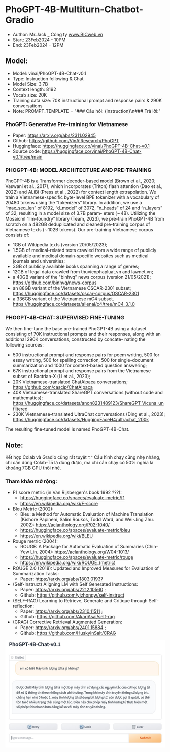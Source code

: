 # PhoGPT-4B-Multiturn-Chatbot-Gradio
- Author: Mr.Jack _ Công ty www.BICweb.vn
- Start: 23Feb2024 - 10PM
- End: 23Feb2024 - 12PM

## Model:
- Model: vinai/PhoGPT-4B-Chat-v0.1
- Type: Instruction following & Chat
- Model Size: 3.7B
- Context length: 8192
- Vocab size: 20K
- Training data size: 70K instructional prompt and response pairs & 290K conversations
- Note: PROMPT_TEMPLATE = "### Câu hỏi: {instruction}\n### Trả lời:"


### PhoGPT: Generative Pre-training for Vietnamese
- Paper: https://arxiv.org/abs/2311.02945
- Github: https://github.com/VinAIResearch/PhoGPT
- Huggingface: https://huggingface.co/vinai/PhoGPT-4B-Chat-v0.1
- Source code: https://huggingface.co/vinai/PhoGPT-4B-Chat-v0.1/tree/main

### PHOGPT-4B: MODEL ARCHITECTURE AND PRE-TRAINING
PhoGPT-4B is a Transformer decoder-based model (Brown et al., 2020; Vaswani et al., 2017), which incorporates (Triton) flash attention (Dao et al., 2022) and ALiBi (Press et al., 2022) for context length extrapolation. We train a Vietnamese-specific byte-level BPE tokenizer with a vocabulary of 20480 tokens using the “tokenizers” library. In addition, we use a “max_seq_len” of 8192, “d_model” of 3072, “n_heads” of 24 and “n_layers” of 32, resulting in a model size of 3.7B param- eters (∼4B). Utilizing the Mosaicml “llm-foundry” library (Team, 2023), we pre-train PhoGPT-4B from scratch on a 482GB deduplicated and cleaned pre-training corpus of Vietnamese texts (∼102B tokens). Our pre-training Vietnamese corpus consists of:
- 1GB of Wikipedia texts (version 20/05/2023);
- 1.5GB of medical-related texts crawled from a wide range of publicly available and medical
domain-specific websites such as medical journals and universities;
- 3GB of publicly available books spanning a range of genres;
- 12GB of legal data crawled from thuvienphapluat.vn and lawnet.vn;
- a 40GB variant of the "binhvq" news corpus (version 21/05/2021); https://github.com/binhvq/news-corpus
- an 88GB variant of the Vietnamese OSCAR-2301 subset; https://huggingface.co/datasets/oscar-corpus/OSCAR-2301
- a 336GB variant of the Vietnamese mC4 subset. https://huggingface.co/datasets/allenai/c4/tree/mC4_3.1.0

### PHOGPT-4B-CHAT: SUPERVISED FINE-TUNING
We then fine-tune the base pre-trained PhoGPT-4B using a dataset consisting of 70K instructional prompts and their responses, along with an additional 290K conversations, constructed by concate- nating the following sources:
- 500 instructional prompt and response pairs for poem writing, 500 for essay writing, 500 for spelling correction, 500 for single-document summarization and 1000 for context-based question answering;
- 67K instructional prompt and response pairs from the Vietnamese subset of Bactrian-X (Li et al., 2023);
- 20K Vietnamese-translated ChatAlpaca conversations; https://github.com/cascip/ChatAlpaca
- 40K Vietnamese-translated ShareGPT conversations (without code and mathematics); https://huggingface.co/datasets/anon8231489123/ShareGPT_Vicuna_unfiltered
- 230K Vietnamese-translated UltraChat conversations (Ding et al., 2023); https://huggingface.co/datasets/HuggingFaceH4/ultrachat_200k

The resulting fine-tuned model is named PhoGPT-4B-Chat.

## Note:
Kết hợp Colab và Gradio cũng rất tuyệt ^.^ Cấu hình chạy cũng nhẹ nhàng, chỉ cần dùng Colab-T5 là dùng được, mà chỉ cần chạy có 50% nghĩa là khoảng 7GB GPU thôi nhé.

### Tham khảo mở rộng:
- F1 score metric (in Van Rijsbergen's book 1992 ???):
  - https://huggingface.co/spaces/evaluate-metric/f1
  - https://en.wikipedia.org/wiki/F-score
- Bleu Metric (2002):
  - Bleu: a Method for Automatic Evaluation of Machine Translation (Kishore Papineni, Salim Roukos, Todd Ward, and Wei-Jing Zhu. 2002): https://aclanthology.org/P02-1040/
  - https://huggingface.co/spaces/evaluate-metric/bleu
  - https://en.wikipedia.org/wiki/BLEU
- Rouge metric (2004):
  - ROUGE: A Package for Automatic Evaluation of Summaries (Chin-Yew Lin. 2004): https://aclanthology.org/W04-1013/
  - https://huggingface.co/spaces/evaluate-metric/rouge
  - https://en.wikipedia.org/wiki/ROUGE_(metric)
- ROUGE 2.0 (2018): Updated and Improved Measures for Evaluation of Summarization Tasks:
  - Paper: https://arxiv.org/abs/1803.01937
- (Self-Instruct) Aligning LM with Self Generated Instructions:
  - Paper: https://arxiv.org/abs/2212.10560 ;
  - Github: https://github.com/yizhongw/self-instruct
- (SELF-RAG) Learning to Retrieve, Generate and Critique through Self-reflection:
  - Paper: https://arxiv.org/abs/2310.11511 ;
  - Github: https://github.com/AkariAsai/self-rag
- (CRAG) Corrective Retrieval Augmented Generation:
  - Paper: https://arxiv.org/abs/2401.15884 ;
  - Github: https://github.com/HuskyInSalt/CRAG

![alt text](https://github.com/Mr-Jack-Tung/PhoGPT-4B-Multiturn-Chatbot-Gradio/blob/main/PhoGPT_4B_Chat_v01_Gradio_Multiturn_chatbot_23Feb2024.jpg)
